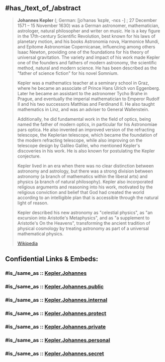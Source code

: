 ﻿---
aliases:
- "Johannes Kepler"
has_id_wikidata: Q8963
---

## #has_/text_of_/abstract 

> **Johannes Kepler** (; German: [joˈhanəs ˈkɛplɐ, -nɛs -] ; 27 December 1571 – 15 November 1630) 
> was a German astronomer, mathematician, astrologer, natural philosopher and writer on music. 
> He is a key figure in the 17th-century Scientific Revolution, best known for his laws of planetary motion, 
> and his books Astronomia nova, Harmonice Mundi, and Epitome Astronomiae Copernicanae, 
> influencing among others Isaac Newton, 
> providing one of the foundations for his theory of universal gravitation. 
> The variety and impact of his work made Kepler one of the founders and fathers of modern astronomy, 
> the scientific method, natural and modern science. 
> He has been described as the "father of science fiction" for his novel Somnium.
>
> Kepler was a mathematics teacher at a seminary school in Graz, 
> where he became an associate of Prince Hans Ulrich von Eggenberg. 
> Later he became an assistant to the astronomer Tycho Brahe in Prague, 
> and eventually the imperial mathematician to Emperor Rudolf II 
> and his two successors Matthias and Ferdinand II. 
> He also taught mathematics in Linz, and was an adviser to General Wallenstein.
>
> Additionally, he did fundamental work in the field of optics, being named the father of modern optics, 
> in particular for his Astronomiae pars optica. 
> He also invented an improved version of the refracting telescope, the Keplerian telescope, 
> which became the foundation of the modern refracting telescope, 
> while also improving on the telescope design  by Galileo Galilei, 
> who mentioned Kepler's discoveries in his work. 
> He is also known for postulating the Kepler conjecture.
>
> Kepler lived in an era when there was no clear distinction between astronomy and astrology, 
> but there was a strong division between astronomy (a branch of mathematics within the liberal arts) 
> and physics (a branch of natural philosophy). 
> Kepler also incorporated religious arguments and reasoning into his work, 
> motivated by the religious conviction and belief 
> that God had created the world according to an intelligible plan 
> that is accessible through the natural light of reason. 
> 
> Kepler described his new astronomy as "celestial physics", as "an excursion into Aristotle's Metaphysics", 
> and as "a supplement to Aristotle's On the Heavens", 
> transforming the ancient tradition of physical cosmology 
> by treating astronomy as part of a universal mathematical physics.
>
> [Wikipedia](https://en.wikipedia.org/wiki/Johannes%20Kepler)


## Confidential Links & Embeds: 

### #is_/same_as :: [Kepler,Johannes](/_Standards/Science/Scientist/Middle_Age_Scientists/Kepler,Johannes.md) 

### #is_/same_as :: [Kepler,Johannes.public](/_public/Science/Scientist/Middle_Age_Scientists/Kepler,Johannes.public.md) 

### #is_/same_as :: [Kepler,Johannes.internal](/_internal/Science/Scientist/Middle_Age_Scientists/Kepler,Johannes.internal.md) 

### #is_/same_as :: [Kepler,Johannes.protect](/_protect/Science/Scientist/Middle_Age_Scientists/Kepler,Johannes.protect.md) 

### #is_/same_as :: [Kepler,Johannes.private](/_private/Science/Scientist/Middle_Age_Scientists/Kepler,Johannes.private.md) 

### #is_/same_as :: [Kepler,Johannes.personal](/_personal/Science/Scientist/Middle_Age_Scientists/Kepler,Johannes.personal.md) 

### #is_/same_as :: [Kepler,Johannes.secret](/_secret/Science/Scientist/Middle_Age_Scientists/Kepler,Johannes.secret.md)

